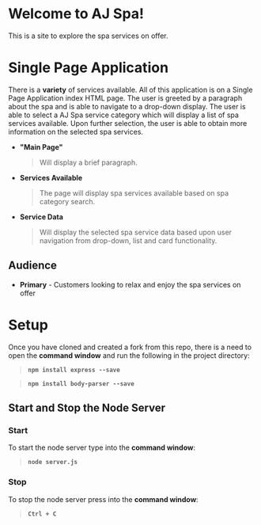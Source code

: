 # Welcome to AJ Spa!

This is a site to explore the spa services on offer.


# Single Page Application

There is a **variety** of services available. All of this application is on a Single Page Application index HTML page. The user is greeted by a paragraph about the spa and is able to navigate to a drop-down display. The user is able to select a AJ Spa service category which will display a list of spa services available. Upon further selection, the user is able to obtain more information on the selected spa services.

- **"Main Page"**
	> Will display a brief paragraph.

- **Services Available**
	> The page will display spa services available based on spa category search.
	
- **Service Data** 
	> Will display the selected spa service data based upon user navigation from drop-down, list and card functionality.

## Audience

- **Primary** - Customers looking to relax and enjoy the spa services on offer

# Setup

Once you have cloned and created a fork from this repo, there is a need to open the **command window** and run the following in the project directory: 

> **`npm install express --save`**

> **`npm install body-parser --save`**

## Start and Stop the Node Server

### Start
To start the node server type into the **command window**:

> **`node server.js`**

### Stop
To stop the node server press into the **command window**:

> **`Ctrl + C`**
